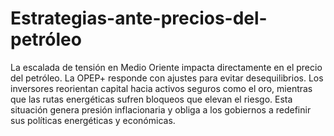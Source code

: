 # Estrategias-ante-precios-del-petróleo
La escalada de tensión en Medio Oriente impacta directamente en el precio del petróleo. La OPEP+ responde con ajustes para evitar desequilibrios.
Los inversores reorientan capital hacia activos seguros como el oro, mientras que las rutas energéticas sufren bloqueos que elevan el riesgo.
Esta situación genera presión inflacionaria y obliga a los gobiernos a redefinir sus políticas energéticas y económicas.
